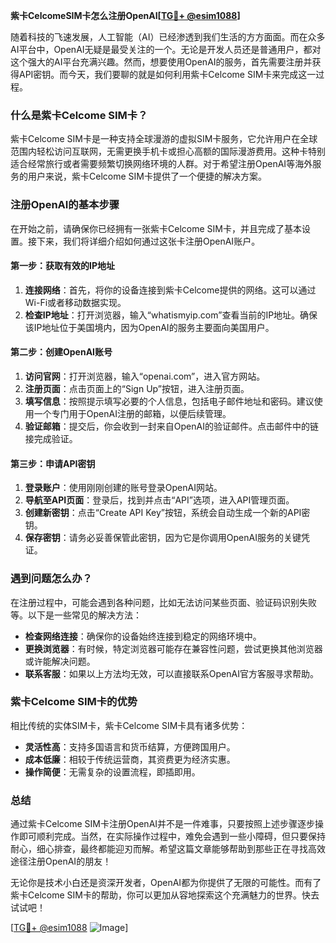 **紫卡CelcomeSIM卡怎么注册OpenAI[[TG💪+ @esim1088](https://t.me/s/esim1088)]**

随着科技的飞速发展，人工智能（AI）已经渗透到我们生活的方方面面。而在众多AI平台中，OpenAI无疑是最受关注的一个。无论是开发人员还是普通用户，都对这个强大的AI平台充满兴趣。然而，想要使用OpenAI的服务，首先需要注册并获得API密钥。而今天，我们要聊的就是如何利用紫卡Celcome SIM卡来完成这一过程。

### 什么是紫卡Celcome SIM卡？

紫卡Celcome SIM卡是一种支持全球漫游的虚拟SIM卡服务，它允许用户在全球范围内轻松访问互联网，无需更换手机卡或担心高额的国际漫游费用。这种卡特别适合经常旅行或者需要频繁切换网络环境的人群。对于希望注册OpenAI等海外服务的用户来说，紫卡Celcome SIM卡提供了一个便捷的解决方案。

### 注册OpenAI的基本步骤

在开始之前，请确保你已经拥有一张紫卡Celcome SIM卡，并且完成了基本设置。接下来，我们将详细介绍如何通过这张卡注册OpenAI账户。

#### 第一步：获取有效的IP地址

1. **连接网络**：首先，将你的设备连接到紫卡Celcome提供的网络。这可以通过Wi-Fi或者移动数据实现。
2. **检查IP地址**：打开浏览器，输入“whatismyip.com”查看当前的IP地址。确保该IP地址位于美国境内，因为OpenAI的服务主要面向美国用户。

#### 第二步：创建OpenAI账号

1. **访问官网**：打开浏览器，输入“openai.com”，进入官方网站。
2. **注册页面**：点击页面上的“Sign Up”按钮，进入注册页面。
3. **填写信息**：按照提示填写必要的个人信息，包括电子邮件地址和密码。建议使用一个专门用于OpenAI注册的邮箱，以便后续管理。
4. **验证邮箱**：提交后，你会收到一封来自OpenAI的验证邮件。点击邮件中的链接完成验证。

#### 第三步：申请API密钥

1. **登录账户**：使用刚刚创建的账号登录OpenAI网站。
2. **导航至API页面**：登录后，找到并点击“API”选项，进入API管理页面。
3. **创建新密钥**：点击“Create API Key”按钮，系统会自动生成一个新的API密钥。
4. **保存密钥**：请务必妥善保管此密钥，因为它是你调用OpenAI服务的关键凭证。

### 遇到问题怎么办？

在注册过程中，可能会遇到各种问题，比如无法访问某些页面、验证码识别失败等。以下是一些常见的解决方法：

- **检查网络连接**：确保你的设备始终连接到稳定的网络环境中。
- **更换浏览器**：有时候，特定浏览器可能存在兼容性问题，尝试更换其他浏览器或许能解决问题。
- **联系客服**：如果以上方法均无效，可以直接联系OpenAI官方客服寻求帮助。

### 紫卡Celcome SIM卡的优势

相比传统的实体SIM卡，紫卡Celcome SIM卡具有诸多优势：

- **灵活性高**：支持多国语言和货币结算，方便跨国用户。
- **成本低廉**：相较于传统运营商，其资费更为经济实惠。
- **操作简便**：无需复杂的设置流程，即插即用。

### 总结

通过紫卡Celcome SIM卡注册OpenAI并不是一件难事，只要按照上述步骤逐步操作即可顺利完成。当然，在实际操作过程中，难免会遇到一些小障碍，但只要保持耐心，细心排查，最终都能迎刃而解。希望这篇文章能够帮助到那些正在寻找高效途径注册OpenAI的朋友！

无论你是技术小白还是资深开发者，OpenAI都为你提供了无限的可能性。而有了紫卡Celcome SIM卡的帮助，你可以更加从容地探索这个充满魅力的世界。快去试试吧！

[[TG💪+ @esim1088](https://t.me/s/esim1088) ![Image](https://i.postimg.cc/4NQfJmqS/Snipaste-2025-05-13-00-14-12.png)]